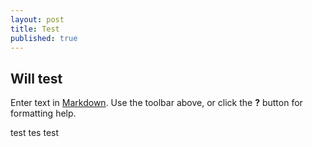 ```yaml
---
layout: post
title: Test
published: true
---
```

## Will test

Enter text in [Markdown](http://daringfireball.net/projects/markdown/). Use the toolbar above, or click the **?** button for formatting help.

test 
tes
test
